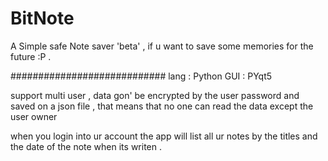 # BitNote
A Simple safe Note saver 'beta' , if u want to save some memories for the future :P .

############################
lang : Python
GUI : PYqt5

support multi user , data gon' be encrypted by the user password and saved on a json file , that means that no one can read the data except the user owner 

when you login into ur account the app will list all ur notes by the titles and the date of the note when its writen .
